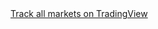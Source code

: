 <!-- TradingView Widget BEGIN -->
<div class="tradingview-widget-container" style="height:100%;width:1500">
  <div class="tradingview-widget-container__widget" style="height:calc(100% - 100px);width:100%"></div>
  <div class="tradingview-widget-copyright"><a href="https://www.tradingview.com/" rel="noopener nofollow" target="_blank"><span class="blue-text">Track all markets on TradingView</span></a></div>
  <script type="text/javascript" src="https://s3.tradingview.com/external-embedding/embed-widget-advanced-chart.js" async>
  {
  "autosize": true,
  "symbol": "NASDAQ:AAPL",
  "interval": "D",
  "timezone": "Etc/UTC",
  "theme": "dark",
  "style": "1",
  "locale": "en",
  "enable_publishing": false,
  "allow_symbol_change": true,
  "calendar": false,
  "support_host": "https://www.tradingview.com"
}
  </script>
</div>
<!-- TradingView Widget END -->
